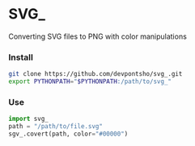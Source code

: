 # SVG_
Converting SVG files to PNG with color manipulations

### Install
```sh
git clone https://github.com/devpontsho/svg_.git
export PYTHONPATH="$PYTHONPATH:/path/to/svg_"
```

### Use
```python
import svg_
path = "/path/to/file.svg"
sgv_.covert(path, color="#00000")
```
